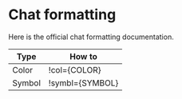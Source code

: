 # Chat formatting

Here is the official chat formatting documentation.

| Type        | How to       |
| ----------- | ---------------- |
| Color       | !col={COLOR}     |
| Symbol      | !symbl={SYMBOL}  |
